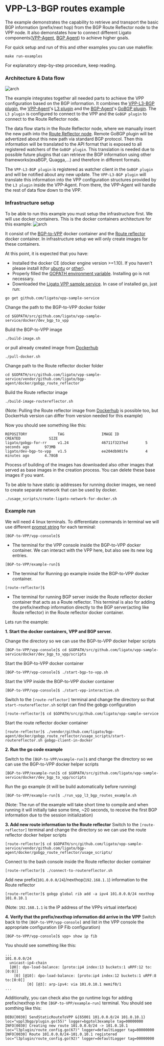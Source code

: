 # VPP-L3-BGP routes example

The example demonstrates the capability to retrieve and transport the basic BGP information (prefix/next hop) from the BGP Route Reflector node to the VPP node. 
It also demonstates how to connect different Ligato components([VPP-Agent](https://github.com/ligato/vpp-agent), [BGP Agent](https://github.com/ligato/bgp-agent)) to achieve higher goals.

For quick setup and run of this and other examples you can use makefile:
```
make run-examples
```
For explanatory step-by-step procedure, keep reading.

### Architecture & Data flow
![arch](../../docs/imgs/vppl3bgproutesExampleArchitecture.png "VPP L3 BGP routes Example")

The example integrates together all needed parts to achieve the VPP configuration based on the BGP information. 
It combines the [VPP-L3-BGP plugin](../../plugins/vppl3bgp), the [VPP-Agent](https://github.com/ligato/vpp-agent)'s [L3 plugin](https://github.com/ligato/vpp-agent/tree/master/plugins/defaultplugins/l3plugin) and the [BGP-Agent](https://github.com/ligato/bgp-agent)'s [GoBGP plugin](https://github.com/ligato/bgp-agent/tree/master/bgp/gobgp). The `L3 plugin` is configured to connect to the VPP and the `GoBGP plugin` to connect to the Route Reflector node.

The data flow starts in the Route Reflector node, where we manually insert the new path into the [Route Reflector node](../../agent/route-reflector-gobgp-docker/README.md). Remote GoBGP plugin will be advertized about this new path via standard BGP protocol. Then this information will be translated to the API format that is exposed to all registered watchers of the `GoBGP plugin`. This translation is needed due to possible future plugins that can retrieve the BGP information using other frameworks(exaBGP, Quagga,...) and therefore in different formats. 

The `VPP-L3-BGP plugin` is registered as watcher client in the `GoBGP plugin` and will be notified about any new update. The `VPP-L3-BGP plugin` will translate this information into the VPP configuration structures provided by the `L3 plugin` inside the VPP-Agent. From there, the VPP-Agent will handle the rest of data flow down to the VPP.
### Infrastructure setup
To be able to run this example you must setup the infrastructure first. We will use docker containers. This is the docker containers architecture for this example:
![arch](../../docs/imgs/vppl3bgproutesExampleDockerArchitecture.png "docker container architecture of end-to-end BGP Example") 

It consist of the [BGP-to-VPP](../../docker/dev_bgp_to_vpp) docker container and the [Route reflector](https://github.com/ligato/bgp-agent/tree/master/docker/gobgp_route_reflector) docker container. In infrastructure setup we will only create images for these containers. 

At this point, it is expected that you have:
 * Installed the docker CE (docker engine version >=1.10). If you haven't please install it(for [ubuntu](https://docs.docker.com/engine/installation/linux/docker-ce/ubuntu/) or [other](https://docs.docker.com/engine/installation/)). 
 * Properly filled the [GOPATH environment variable](https://github.com/golang/go/wiki/Setting-GOPATH). Installing go is not necessary. 
 * Downloaded the [Ligato VPP sample service](https://github.com/ligato/vpp-sample-service). In case of installed go, just run:
```
go get github.com/ligato/vpp-sample-service
```
Change the path to the BGP-to-VPP docker folder
```
cd $GOPATH/src/github.com/ligato/vpp-sample-service/docker/dev_bgp_to_vpp
```
Build the BGP-to-VPP image
```
./build-image.sh
``` 
or pull already created image from [Dockerhub](https://hub.docker.com/r/ligato/dev-bgp-to-vpp/)
```
./pull-docker.sh
```
Change path to the Route reflector docker folder
```
cd $GOPATH/src/github.com/ligato/vpp-sample-service/vendor/github.com/ligato/bgp-agent/docker/gobgp_route_reflector
```
Build the Route reflector image
```
./build-image-routereflector.sh
```
(Note: Pulling the Route reflector image from [Dockerhub](https://hub.docker.com/r/ligato/gobgp-for-rr/) is possible too, but DockerHub version can differ from version needed for this example)

Now you should see something like this:

```
REPOSITORY              TAG                 IMAGE ID            CREATED             SIZE
ligato/gobgp-for-rr     v1.24               46711f3237ed        5 seconds ago       973MB
ligato/dev-bgp-to-vpp   v1.5                ee204db901fe        4 minutes ago       4.78GB
```
Process of building of the images has downloaded also other images that served as base images in the creation process. You can delete these base images if you want.

To be able to have static ip addresses for running docker images, we need to create separate network that can be used by docker.
```
./usage_scripts/create-ligato-network-for-docker.sh
```    
### Example run
We will need 4 linux terminals. To differentiate commands in terminal we will use different [prompt string](http://www.linuxnix.com/linuxunix-shell-ps1-prompt-explained-in-detail) for each terminal:

`[BGP-to-VPP/vpp-console]$` 

* The terminal for the VPP console inside the BGP-to-VPP docker container. We can interact with the VPP here, but also see its new log entries.

`[BGP-to-VPP/example-run]$`

* The terminal for Running go example inside the BGP-to-VPP docker container. 

`[route-reflector]$` 

* The terminal for running BGP server inside the Route reflector docker container that acts as a Route reflector. This terminal is also for adding the prefix/nexthop information directly to the BGP server(acting like Route reflector) in the Route reflector docker container. 

Lets run the example:

<b>1. Start the docker containers, VPP and BGP server.</b>

Change the directory so we can use the BGP-to-VPP docker helper scripts
```
[BGP-to-VPP/vpp-console]$ cd $GOPATH/src/github.com/ligato/vpp-sample-service/docker/dev_bgp_to_vpp/scripts
``` 
Start the BGP-to-VPP docker container
```
[BGP-to-VPP/vpp-console]$ ./start-bgp-to-vpp.sh
```
Start the VPP inside the BGP-to-VPP docker container
```
[BGP-to-VPP/vpp-console]$ ./start-vpp-interactive.sh
```
Switch to the ```[route-reflector]``` terminal and change the directory so that `start-routereflector.sh` script can find the gobgp configuration
```
[route-reflector]$ cd $GOPATH/src/github.com/ligato/vpp-sample-service
```
Start the route reflector docker container
```
[route-reflector]$ ./vendor/github.com/ligato/bgp-agent/docker/gobgp_route_reflector/usage_scripts/start-routereflector.sh gobgp-client-in-docker
```
<b>2. Run the go code example</b> 

Switch to the ```[BGP-to-VPP/example-run]$``` and change the directory so we can use the BGP-to-VPP docker helper scripts
```
[BGP-to-VPP/example-run]$ cd $GOPATH/src/github.com/ligato/vpp-sample-service/docker/dev_bgp_to_vpp/scripts
``` 
Run the go example (it will be build automatically before running)
```
[BGP-to-VPP/example-run]$ ./run_vpp_l3_bgp_routes_example.sh
```
(Note: The run of the example will take short time to compile and when running it will initially take some time, ~20 seconds, to receive the first BGP information due to the session initialization)

<b>3. Add new route information to the Route reflector</b>
Switch to the ```[route-reflector]``` terminal and change the directory so we can use the route reflector docker helper scripts
```
[route-reflector]$ cd $GOPATH/src/github.com/ligato/vpp-sample-service/vendor/github.com/ligato/bgp-agent/docker/gobgp_route_reflector/usage_scripts/
``` 
Connect to the bash console inside the Route reflector docker container
```
[route-reflector]$ ./connect-to-routereflector.sh
```
Add new prefix(`101.0.0.0/24`)/nexthop(`192.168.1.1`) information to the Route reflector
```
[route-reflector]$ gobgp global rib add -a ipv4 101.0.0.0/24 nexthop 101.0.10.1
``` 
(Note: `192.168.1.1` is the IP address of the VPPs virtual interface)

<b>4. Verify that the prefix/nexthop information did arrive in the VPP</b>
Switch back to the `[BGP-to-VPP/vpp-console]` and list in the VPP console the appropriate configuration (IP Fib configuration)
```
[BGP-to-VPP/vpp-console]$ vpp> show ip fib
```
You should see something like this:
```
...
101.0.0.0/24
  unicast-ip4-chain
  [@0]: dpo-load-balance: [proto:ip4 index:13 buckets:1 uRPF:12 to:[0:0]]
    [0] [@10]: dpo-load-balance: [proto:ip4 index:12 buckets:1 uRPF:8 to:[0:0]]
          [0] [@3]: arp-ipv4: via 101.0.10.1 memif0/1
...          
```
Additionally, you can check also the go runtime logs for adding prefix/nexthop in the `[BGP-to-VPP/example-run]` terminal. You should see somthing like this:
```
DEBU[0030] SendStaticRouteToVPP &{65001 101.0.0.0/24 101.0.10.1}  loc="vppl3bgp/plugin.go(55)" logger=bgptol3example tag=00000000
INFO[0030] Creating new route 101.0.0.0/24 -> 101.0.10.1  loc="l3plugin/route_config.go(67)" logger=defaultLogger tag=00000000
INFO[0030] Route 101.0.0.0/24-101.0.10.1 registered      loc="l3plugin/route_config.go(92)" logger=defaultLogger tag=00000000
```